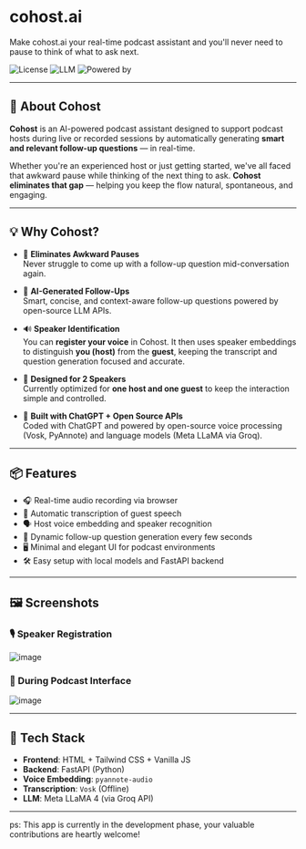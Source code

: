 # cohost.ai
Make cohost.ai your real-time podcast assistant and you'll never need to pause to think of what to ask next.


![License](https://img.shields.io/badge/status-beta-blue)
![LLM](https://img.shields.io/badge/LLM-meta--llama--4--scout--instruct-informational)
![Powered by](https://img.shields.io/badge/built_with-OpenAI_&_ChatGPT-green)

---

## 🚀 About Cohost

**Cohost** is an AI-powered podcast assistant designed to support podcast hosts during live or recorded sessions by automatically generating **smart and relevant follow-up questions** — in real-time.

Whether you're an experienced host or just getting started, we've all faced that awkward pause while thinking of the next thing to ask. **Cohost eliminates that gap** — helping you keep the flow natural, spontaneous, and engaging.

---

## 💡 Why Cohost?

- 🎤 **Eliminates Awkward Pauses**  
  Never struggle to come up with a follow-up question mid-conversation again.

- 🧠 **AI-Generated Follow-Ups**  
  Smart, concise, and context-aware follow-up questions powered by open-source LLM APIs.

- 🔊 **Speaker Identification**  
  You can **register your voice** in Cohost. It then uses speaker embeddings to distinguish **you (host)** from the **guest**, keeping the transcript and question generation focused and accurate.

- 👥 **Designed for 2 Speakers**  
  Currently optimized for **one host and one guest** to keep the interaction simple and controlled.

- 🤝 **Built with ChatGPT + Open Source APIs**  
  Coded with ChatGPT and powered by open-source voice processing (Vosk, PyAnnote) and language models (Meta LLaMA via Groq).

---

## 📦 Features

- 🎧 Real-time audio recording via browser
- 🔁 Automatic transcription of guest speech
- 🗣️ Host voice embedding and speaker recognition
- 💬 Dynamic follow-up question generation every few seconds
- 🖥️ Minimal and elegant UI for podcast environments
- 🛠️ Easy setup with local models and FastAPI backend

---

## 🖼️ Screenshots

### 🎙️ Speaker Registration
![image](https://github.com/user-attachments/assets/440e7cdc-86be-49ac-a190-de87d2472b5c)


### 💬 During Podcast Interface
![image](https://github.com/user-attachments/assets/f9fed3ce-365f-45e1-8686-5e3dab92db23)


---

## 📁 Tech Stack

- **Frontend**: HTML + Tailwind CSS + Vanilla JS  
- **Backend**: FastAPI (Python)  
- **Voice Embedding**: `pyannote-audio`  
- **Transcription**: `Vosk` (Offline)  
- **LLM**: Meta LLaMA 4 (via Groq API)

---
 ps: This app is currently in the development phase, your valuable contributions are heartly welcome!
